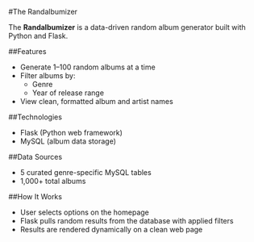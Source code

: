 #The Randalbumizer

The **Randalbumizer** is a data-driven random album generator built with Python and Flask.

##Features
- Generate 1–100 random albums at a time
- Filter albums by:
  - Genre
  - Year of release range
- View clean, formatted album and artist names

##Technologies
- Flask (Python web framework)
- MySQL (album data storage)

##Data Sources
- 5 curated genre-specific MySQL tables
- 1,000+ total albums

##How It Works
- User selects options on the homepage
- Flask pulls random results from the database with applied filters
- Results are rendered dynamically on a clean web page
